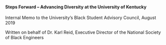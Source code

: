 <h4>Steps Forward – Advancing Diversity at the University of Kentucky</h4>
<p>Internal Memo to the University’s Black Student Advisory Council, August 2019<p>
<p>Written on behalf of Dr. Karl Reid, Executive Director of the National Society of Black Engineers</p>
